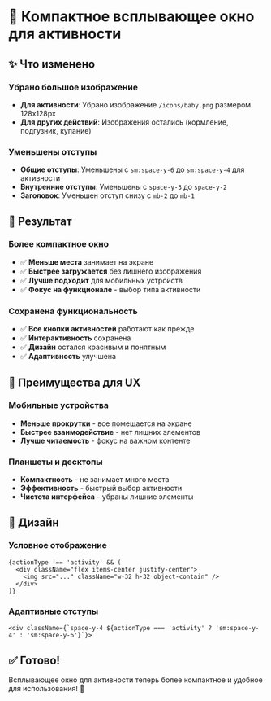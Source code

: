# 📱 Компактное всплывающее окно для активности

## ✨ Что изменено

### Убрано большое изображение
- **Для активности**: Убрано изображение `/icons/baby.png` размером 128x128px
- **Для других действий**: Изображения остались (кормление, подгузник, купание)

### Уменьшены отступы
- **Общие отступы**: Уменьшены с `sm:space-y-6` до `sm:space-y-4` для активности
- **Внутренние отступы**: Уменьшены с `space-y-3` до `space-y-2`
- **Заголовок**: Уменьшен отступ снизу с `mb-2` до `mb-1`

## 🎯 Результат

### Более компактное окно
- ✅ **Меньше места** занимает на экране
- ✅ **Быстрее загружается** без лишнего изображения
- ✅ **Лучше подходит** для мобильных устройств
- ✅ **Фокус на функционале** - выбор типа активности

### Сохранена функциональность
- ✅ **Все кнопки активностей** работают как прежде
- ✅ **Интерактивность** сохранена
- ✅ **Дизайн** остался красивым и понятным
- ✅ **Адаптивность** улучшена

## 📱 Преимущества для UX

### Мобильные устройства
- **Меньше прокрутки** - все помещается на экране
- **Быстрее взаимодействие** - нет лишних элементов
- **Лучше читаемость** - фокус на важном контенте

### Планшеты и десктопы
- **Компактность** - не занимает много места
- **Эффективность** - быстрый выбор активности
- **Чистота интерфейса** - убраны лишние элементы

## 🎨 Дизайн

### Условное отображение
```tsx
{actionType !== 'activity' && (
  <div className="flex items-center justify-center">
    <img src="..." className="w-32 h-32 object-contain" />
  </div>
)}
```

### Адаптивные отступы
```tsx
<div className={`space-y-4 ${actionType === 'activity' ? 'sm:space-y-4' : 'sm:space-y-6'}`}>
```

## ✅ Готово!

Всплывающее окно для активности теперь более компактное и удобное для использования! 🎉
